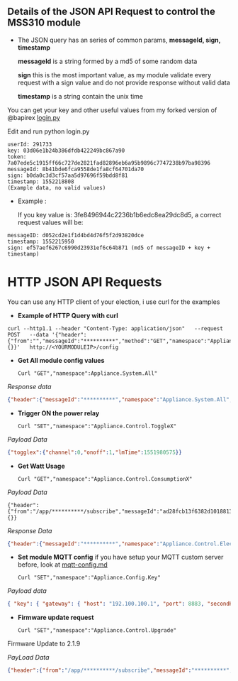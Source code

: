 ## Details of the JSON API Request to control the MSS310 module

- The JSON query has an series of common params, **messageId, sign, timestamp**

   **messageId** is a string formed by a md5 of some random data
   
   **sign** this is the most important value, as my module validate every request with a sign value and do not provide response without valid data
   
   **timestamp** is a string contain the unix time

You can get your key and other useful values from my forked version of @bapirex [login.py](https://github.com/mrgsts/meross-api/blob/master/login.py)

Edit and run python login.py
```
userId: 291733
key: 03d06e1b24b386dfdb422249bc867a90
token: 7a07ede5c1915ff66c727de2821fad82896eb6a95b9896c7747238b97ba98396
messageId: 8b41bde6fca9558de1fa8cf64701da70
sign: b0da0c3d3cf57aa5d97696f59bdd8f81
timestamp: 1552218808
(Example data, no valid values)
```

- Example :

   If you key value is: 3fe8496944c2236b1b6edc8ea29dc8d5, a correct request values will be:

```
messageID: d052cd2e1f1d4bd4d76f5f2d93820dce
timestamp: 1552215950
sign: ef57aef6267c6990d23931ef6c64b871 (md5 of messageID + key + timestamp)
```

# HTTP JSON API Requests

You can use any HTTP client of your election, i use curl for the examples

- **Example of HTTP Query with curl**
```
curl --http1.1 --header "Content-Type: application/json"   --request POST   --data '{"header":{"from":"","messageId":"**********","method":"GET","namespace":"Appliance.System.All","payloadVersion":1,"sign":"**********","timestamp":1551966308},"payload":{}}'   http://<YOURMODULEIP>/config
```
- **Get All module config values**

   ```Curl "GET","namespace":Appliance.System.All"```

*Response data*
```json
{"header":{"messageId":"**********","namespace":"Appliance.System.All","method":"GETACK","payloadVersion":1,"from":"/appliance/**********/publish","timestamp":1552217703,"timestampMs":195,"sign":"*********"},"payload":{"all":{"system":{"hardware":{"type":"mss310","subType":"us","version":"2.0.0","chipType":"mt7682","uuid":"**********","macAddress":"AA:BB:CC:DD:EE:FF"},"firmware":{"version":"2.1.9","compileTime":"2018/12/18 17:16:47 GMT +08:00","wifiMac":"AA:BB:CC:DD:EE:FF","innerIp":"192.168.100.10","server":"iot.meross.com","port":2001,"userId":"******"},"time":{"timestamp":1552217703,"timezone":"Europe/Madrid","timeRule":[[1540688400,3600,0],[1553994000,7200,1],[1572138000,3600,0],[1585443600,7200,1],[1603587600,3600,0],[1616893200,7200,1],[1635642000,3600,0],[1648342800,7200,1],[1667091600,3600,0],[1679792400,7200,1],[1698541200,3600,0],[1711846800,7200,1],[1729990800,3600,0],[1743296400,7200,1],[1761440400,3600,0],[1774746000,7200,1],[1792890000,3600,0],[1806195600,7200,1],[1824944400,3600,0],[1837645200,7200,1]]},"online":{"status":1}},"digest":{"togglex":[{"channel":0,"onoff":0,"lmTime":1552176889}],"triggerx":[],"timerx":[]}}}}
```

- **Trigger ON the power relay**

   ```Curl "SET","namespace":"Appliance.Control.ToggleX"```
      
 *Payload Data*
 ```json
 {"togglex":{"channel":0,"onoff":1,"lmTime":1551980575}}
 ```

- **Get Watt Usage**

   ```Curl "GET","namespace":"Appliance.Control.ConsumptionX"```

*Payload Data*
```
{"header":{"from":"/app/**********/subscribe","messageId":"ad28fcb13f6382d1018813fee3269687","method":"GET","namespace":"Appliance.Control.Electricity","payloadVersion":1,"sign":"*********","timestamp":1552121060},"payload":{}}
```

*Response Data*
```json
{"header":{"messageId":"**********","namespace":"Appliance.Control.Electricity","method":"GETACK","payloadVersion":1,"from":"/appliance/**********/publish","timestamp":1552219948,"timestampMs":771,"sign":"**********"},"payload":{"electricity":{"channel":0,"current":174,"voltage":2368,"power":13058}}}
```

- **Set module MQTT config** if you have setup your MQTT custom server before, look at [mqtt-config.md](mqtt-config.md)

   ```Curl "SET","namespace":"Appliance.Config.Key"```

*Payload data*
```json
{ "key": { "gateway": { "host": "192.100.100.1", "port": 8883, "secondHost": "192.100.100.1", "secondPort": "8883"}, "key": "**********", "userId": "******" }}
```

- **Firmware update request**

   ```Curl "SET","namespace":"Appliance.Control.Upgrade"```
   
Firmware Update to 2.1.9

*PayLoad Data*
```json
{"header":{"from":"/app/**********/subscribe","messageId":"**********","method":"SET","namespace":"Appliance.Control.Upgrade","payloadVersion":1,"sign":"**********","timestamp":1552122810},"payload":{"upgrade":{"md5":"09ad830029f2829d8ce009f1973d2c1a","url":"http://bucket-meross-static.meross.com/production/upload/2018/12/19/19/08/31/201812191908318850124.bin"}}}
```

